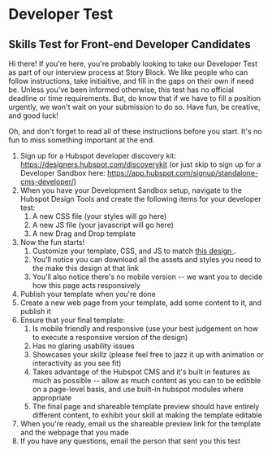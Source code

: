 # Developer Test
## Skills Test for Front-end Developer Candidates

Hi there! If you're here, you're probably looking to take our Developer Test as part of our interview process at Story Block. We like people who can follow instructions, take initiaitive, and fill in the gaps on their own if need be. Unless you've been informed otherwise, this test has no official deadline or time requirements. But, do know that if we have to fill a position urgently, we won't wait on your submission to do so. Have fun, be creative, and good luck! 

Oh, and don't forget to read all of these instructions before you start. It's no fun to miss something important at the end. 

1. Sign up for a Hubspot developer discovery kit: https://designers.hubspot.com/discoverykit (or just skip to sign up for a Developer Sandbox here: https://app.hubspot.com/signup/standalone-cms-developer/)
1. When you have your Development Sandbox setup, navigate to the Hubspot Design Tools and create the following items for your developer test:
    1. A new CSS file (your styles will go here)
    1. A new JS file (your javascript will go here)
    1. A new Drag and Drop template
1. Now the fun starts! 
    1. Customize your template, CSS, and JS to match <a href="https://xd.adobe.com/spec/5a66328f-2a41-4043-673b-8095dbadee8d-2c57/" target="_blank">this design </a>.
    1. You'll notice you can download all the assets and styles you need to the make this design at that link
    1. You'll also notice there's no mobile version -- we want you to decide how this page acts responsively
1. Publish your template when you're done
1. Create a new web page from your template, add some content to it, and publish it
1. Ensure that your final template:
    1. Is mobile friendly and responsive (use your best judgement on how to execute a responsive version of the design)
    1. Has no glaring usability issues
    1. Showcases your skillz (please feel free to jazz it up with animation or interactivity as you see fit)
    1. Takes advantage of the Hubspot CMS and it's built in features as much as possible -- allow as much content as you can to be editible on a page-level basis, and use built-in hubspot modules where appropriate
    1. The final page and shareable template preview should have entirely different content, to exhibit your skill at making the template editable
1. When you're ready, email us the shareable preview link for the template and the webpage that you made 
1. If you have any questions, email the person that sent you this test
